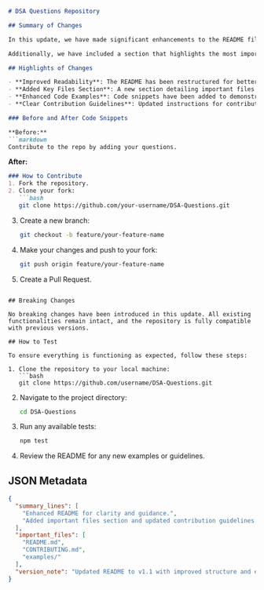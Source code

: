 ```markdown
# DSA Questions Repository

## Summary of Changes

In this update, we have made significant enhancements to the README file to improve clarity and provide better guidance for users and contributors. The changes aim to streamline the onboarding process for new contributors and provide clear instructions on how to navigate and utilize the repository effectively. With a more structured format and additional examples, users can now easily understand the purpose of the repository and how to contribute their own data structures and algorithms questions.

Additionally, we have included a section that highlights the most important files in the repository, along with a brief explanation of their roles. This will assist users in identifying key components quickly and understanding the overall architecture of the project. The README now serves as a comprehensive guide for both users and contributors alike.

## Highlights of Changes

- **Improved Readability**: The README has been restructured for better flow and accessibility.
- **Added Key Files Section**: A new section detailing important files and their purposes has been introduced.
- **Enhanced Code Examples**: Code snippets have been added to demonstrate how to utilize the repository effectively.
- **Clear Contribution Guidelines**: Updated instructions for contributing to the repository have been included.

### Before and After Code Snippets

**Before:**
```markdown
Contribute to the repo by adding your questions.
```

**After:**
```markdown
### How to Contribute
1. Fork the repository.
2. Clone your fork:
   ```bash
   git clone https://github.com/your-username/DSA-Questions.git
   ```
3. Create a new branch:
   ```bash
   git checkout -b feature/your-feature-name
   ```
4. Make your changes and push to your fork:
   ```bash
   git push origin feature/your-feature-name
   ```
5. Create a Pull Request.
```

## Breaking Changes

No breaking changes have been introduced in this update. All existing functionalities remain intact, and the repository is fully compatible with previous versions.

## How to Test

To ensure everything is functioning as expected, follow these steps:

1. Clone the repository to your local machine:
   ```bash
   git clone https://github.com/username/DSA-Questions.git
   ```
2. Navigate to the project directory:
   ```bash
   cd DSA-Questions
   ```
3. Run any available tests:
   ```bash
   npm test
   ```
4. Review the README for any new examples or guidelines.

## JSON Metadata

```json
{
  "summary_lines": [
    "Enhanced README for clarity and guidance.",
    "Added important files section and updated contribution guidelines."
  ],
  "important_files": [
    "README.md",
    "CONTRIBUTING.md",
    "examples/"
  ],
  "version_note": "Updated README to v1.1 with improved structure and examples."
}
```
```
